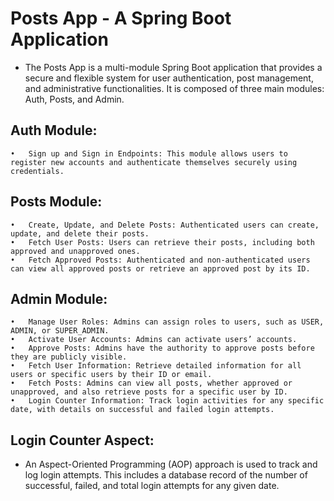 Posts App - A Spring Boot Application
===
* The Posts App is a multi-module Spring Boot application that provides a secure and flexible system for user authentication, post management, and administrative functionalities. It is composed of three main modules: Auth, Posts, and Admin.

## Auth Module:

	•	Sign up and Sign in Endpoints: This module allows users to register new accounts and authenticate themselves securely using credentials.

## Posts Module:

	•	Create, Update, and Delete Posts: Authenticated users can create, update, and delete their posts.
	•	Fetch User Posts: Users can retrieve their posts, including both approved and unapproved ones.
	•	Fetch Approved Posts: Authenticated and non-authenticated users can view all approved posts or retrieve an approved post by its ID.

## Admin Module:

	•	Manage User Roles: Admins can assign roles to users, such as USER, ADMIN, or SUPER_ADMIN.
	•	Activate User Accounts: Admins can activate users’ accounts.
	•	Approve Posts: Admins have the authority to approve posts before they are publicly visible.
	•	Fetch User Information: Retrieve detailed information for all users or specific users by their ID or email.
	•	Fetch Posts: Admins can view all posts, whether approved or unapproved, and also retrieve posts for a specific user by ID.
	•	Login Counter Information: Track login activities for any specific date, with details on successful and failed login attempts.

## Login Counter Aspect:

* An Aspect-Oriented Programming (AOP) approach is used to track and log login attempts. This includes a database record of the number of successful, failed, and total login attempts for any given date.
